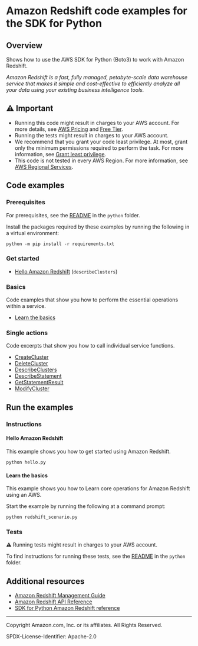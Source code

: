# Amazon Redshift code examples for the SDK for Python

## Overview

Shows how to use the AWS SDK for Python (Boto3) to work with Amazon Redshift.

<!--custom.overview.start-->
<!--custom.overview.end-->

_Amazon Redshift is a fast, fully managed, petabyte-scale data warehouse service that makes it simple and cost-effective to efficiently analyze all your data using your existing business intelligence tools._

## ⚠ Important

* Running this code might result in charges to your AWS account. For more details, see [AWS Pricing](https://aws.amazon.com/pricing/) and [Free Tier](https://aws.amazon.com/free/).
* Running the tests might result in charges to your AWS account.
* We recommend that you grant your code least privilege. At most, grant only the minimum permissions required to perform the task. For more information, see [Grant least privilege](https://docs.aws.amazon.com/IAM/latest/UserGuide/best-practices.html#grant-least-privilege).
* This code is not tested in every AWS Region. For more information, see [AWS Regional Services](https://aws.amazon.com/about-aws/global-infrastructure/regional-product-services).

<!--custom.important.start-->
<!--custom.important.end-->

## Code examples

### Prerequisites

For prerequisites, see the [README](../../README.md#Prerequisites) in the `python` folder.

Install the packages required by these examples by running the following in a virtual environment:

```
python -m pip install -r requirements.txt
```

<!--custom.prerequisites.start-->
<!--custom.prerequisites.end-->

### Get started

- [Hello Amazon Redshift](hello.py#L4) (`describeClusters`)


### Basics

Code examples that show you how to perform the essential operations within a service.

- [Learn the basics](redshift_scenario.py)


### Single actions

Code excerpts that show you how to call individual service functions.

- [CreateCluster](redshift.py#L39)
- [DeleteCluster](redshift.py#L81)
- [DescribeClusters](redshift.py#L125)
- [DescribeStatement](redshift_data.py#L94)
- [GetStatementResult](redshift_data.py#L115)
- [ModifyCluster](redshift.py#L102)


<!--custom.examples.start-->
<!--custom.examples.end-->

## Run the examples

### Instructions


<!--custom.instructions.start-->
<!--custom.instructions.end-->

#### Hello Amazon Redshift

This example shows you how to get started using Amazon Redshift.

```
python hello.py
```

#### Learn the basics

This example shows you how to Learn core operations for Amazon Redshift using an AWS.


<!--custom.basic_prereqs.redshift_Scenario.start-->
<!--custom.basic_prereqs.redshift_Scenario.end-->

Start the example by running the following at a command prompt:

```
python redshift_scenario.py
```


<!--custom.basics.redshift_Scenario.start-->
<!--custom.basics.redshift_Scenario.end-->


### Tests

⚠ Running tests might result in charges to your AWS account.


To find instructions for running these tests, see the [README](../../README.md#Tests)
in the `python` folder.



<!--custom.tests.start-->
<!--custom.tests.end-->

## Additional resources

- [Amazon Redshift Management Guide](https://docs.aws.amazon.com/redshift/latest/mgmt/welcome.html)
- [Amazon Redshift API Reference](https://docs.aws.amazon.com/redshift/latest/APIReference/Welcome.html)
- [SDK for Python Amazon Redshift reference](https://boto3.amazonaws.com/v1/documentation/api/latest/reference/services/redshift.html)

<!--custom.resources.start-->
<!--custom.resources.end-->

---

Copyright Amazon.com, Inc. or its affiliates. All Rights Reserved.

SPDX-License-Identifier: Apache-2.0